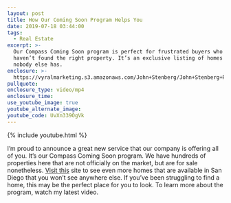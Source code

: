 ```yaml
---
layout: post
title: How Our Coming Soon Program Helps You
date: 2019-07-18 03:44:00
tags:
  - Real Estate
excerpt: >-
  Our Compass Coming Soon program is perfect for frustrated buyers who just
  haven’t found the right property. It’s an exclusive listing of homes that
  nobody else has.
enclosure: >-
  https://vyralmarketing.s3.amazonaws.com/John+Stenberg/John+Stenberg+Real+Estate+_+How+Our+Coming+Soon+Program+Helps+You.mp4
pullquote:
enclosure_type: video/mp4
enclosure_time:
use_youtube_image: true
youtube_alternate_image:
youtube_code: UvXn339OgVk
---
```


{% include youtube.html %}

I’m proud to announce a great new service that our company is offering all of you. It’s our Compass Coming Soon program. We have hundreds of properties here that are not officially on the market, but are for sale nonetheless. [Visit this](https://www.stenbergrealestate.com/) site to see even more homes that are available in San Diego that you won’t see anywhere else. If you’ve been struggling to find a home, this may be the perfect place for you to look. To learn more about the program, watch my latest video.